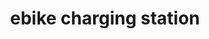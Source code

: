 ---
title: ebike charging station
description: I built a wall mount for Bosch eBike charger 4A smart system
link: https://cad.onshape.com/documents/647b78f3105625149776109c/w/e4e7c06d88b0fd33c22b328d/e/e235b472c82fc252957c211a
readable_url: onshape.com
---